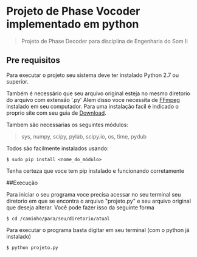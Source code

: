 # Projeto de Phase Vocoder implementado em python

>Projeto de Phase Decoder para disciplina de Engenharia do Som II


## Pre requisitos

Para executar o projeto seu sistema deve ter instalado Python 2.7 ou superior.

Também é necessário que seu arquivo original esteja no mesmo diretorio do arquivo com extensão '.py'
Alem disso voce necessita de [FFmpeg] instalado em seu computador.
Para uma instalação facil é indicado o proprio site com seu guia de [Download].

[FFmpeg]: https://ffmpeg.org/
[Download]: https://ffmpeg.org/download.html#get-sources

Tambem são necessarias os seguintes módulos:

>sys, numpy, scipy, pylab, scipy.io, os, time, pydub

Todos são facilmente instalados usando:

	
	$ sudo pip install <nome_do_módulo>

Tenha certeza que voce tem pip instalado e funcionando corretamente

##Execução

Para iniciar o seu programa voce precisa acessar no seu terminal seu diretorio em que se encontra o arquivo "projeto.py" e seu arquivo original que deseja alterar. Você pode fazer isso da seguinte forma



	$ cd /caminho/para/seu/diretorio/atual

Para executar o programa basta digitar em seu terminal (com o python já instalado)



	$ python projeto.py
